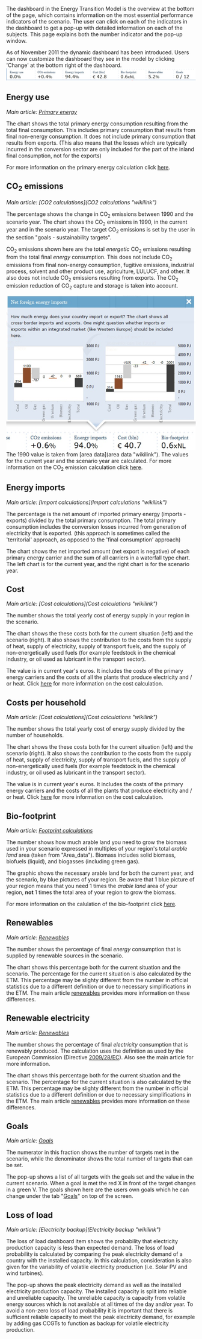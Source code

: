 The dashboard in the Energy Transition Model is the overview at the bottom of the page, which contains information on the most essential performance indicators of the scenario. The user can click on each of the indicators in the dashboard to get a pop-up with detailed information on each of the subjects. This page explains both the number indicator and the pop-up window.

As of November 2011 the dynamic dashboard has been introduced. Users can now customize the dashboard they see in the model by clicking 'Change' at the bottom right of the dashboard. ![A screenshot of the dashboard, which supplies information on a number of performance indicators of your scenario.](/images/Dashboard.jpg "fig:A screenshot of the dashboard, which supplies information on a number of performance indicators of your scenario.")

Energy use
----------

*Main article: [Primary energy](primary_energy)*

The chart shows the total primary energy consumption resulting from the total final consumption. This includes primary consumption that results from final non-energy consumption. It does not include primary consumption that results from exports. (This also means that the losses which are typically incurred in the conversion sector are only included for the part of the inland final consumption, not for the exports)

For more information on the primary energy calculation click [here](primary_energy).

CO<sub>2</sub> emissions
------------------------

*Main article: [CO2 calculations](CO2 calculations "wikilink")*

The percentage shows the change in CO<sub>2</sub> emissions between 1990 and the scenario year. The chart shows the CO<sub>2</sub> emissions in 1990, in the current year and in the scenario year. The target CO<sub>2</sub> emissions is set by the user in the section "goals - sustainability targets".

CO<sub>2</sub> emissions shown here are the total *energetic* CO<sub>2</sub> emissions resulting from the total final *energy* consumption. This does not include CO<sub>2</sub> emissions from final non-energy consumption, fugitive emissions, industrial process, solvent and other product use, agriculture, LULUCF, and other. It also does not include CO<sub>2</sub> emissions resulting from exports. The CO<sub>2</sub> emission reduction of CO<sub>2</sub> capture and storage is taken into account.

![Energy import in the dashboard](/images/Import_chart.jpg "fig:Energy import in the dashboard") The 1990 value is taken from [area data](area data "wikilink"). The values for the current year and the scenario year are calculated. For more information on the CO<sub>2</sub> emission calculation click [here](CO2_calculations "wikilink").

Energy imports
--------------

*Main article: [Import calculations](Import calculations "wikilink")*

The percentage is the net amount of imported primary energy (imports - exports) divided by the total primary consumption. The total primary consumption includes the conversion losses incurred from generation of electricity that is exported. (this approach is sometimes called the 'territorial' approach, as opposed to the 'final consumption' approach)

The chart shows the net imported amount (net export is negative) of each primary energy carrier and the sum of all carriers in a waterfall type chart. The left chart is for the current year, and the right chart is for the scenario year.

Cost
----

*Main article: [Cost calculations](Cost calculations "wikilink")*

The number shows the total yearly cost of energy supply in your region in the scenario.

The chart shows the these costs both for the current situation (left) and the scenario (right). It also shows the contribution to the costs from the supply of heat, supply of electricity, supply of transport fuels, and the supply of non-energetically used fuels (for example feedstock in the chemical industry, or oil used as lubricant in the transport sector).

The value is in current year's euros. It includes the costs of the primary energy carriers and the costs of all the plants that produce electricity and / or heat. Click [ here](Index#Cost_calculations "wikilink") for more information on the cost calculation.

Costs per household
-------------------

*Main article: [Cost calculations](Cost calculations "wikilink")*

The number shows the total yearly cost of energy supply divided by the number of households.

The chart shows the these costs both for the current situation (left) and the scenario (right). It also shows the contribution to the costs from the supply of heat, supply of electricity, supply of transport fuels, and the supply of non-energetically used fuels (for example feedstock in the chemical industry, or oil used as lubricant in the transport sector).

The value is in current year's euros. It includes the costs of the primary energy carriers and the costs of all the plants that produce electricity and / or heat. Click [here](Index#Cost_calculations "wikilink") for more information on the cost calculation.

Bio-footprint
-------------

*Main article: [Footprint calculations](Index#Biofootprint_calculations "wikilink")*

The number shows how much arable land you need to grow the biomass used in your scenario expressed in multiples of your region's total *arable land* area (taken from "Area\_data"). Biomass includes solid biomass, biofuels (liquid), and biogasses (including green gas).

The graphic shows the necessary arable land for both the current year, and the scenario, by blue pictures of your region. Be aware that 1 blue picture of your region means that you need 1 times the *arable land* area of your region, **not** 1 times the total area of your region to grow the biomass.

For more information on the calulation of the bio-footprint click [here](Index#Biofootprint_calculations "wikilink").

Renewables
----------

*Main article: [Renewables](Renewables "wikilink")*

The number shows the percentage of final *energy* consumption that is supplied by renewable sources in the scenario.

The chart shows this percentage both for the current situation and the scenario. The percentage for the current situation is also calculated by the ETM. This percentage may be slighty different from the number in official statistics due to a different definition or due to necessary simplifications in the ETM. The main article [renewables](renewables "wikilink") provides more information on these differences.

Renewable electricity
---------------------

*Main article: [Renewables](Renewables "wikilink")*

The number shows the percentage of final *electricity* consumption that is renewably produced. The calculation uses the definition as used by the European Commission (Directive [2009/28/EC](http://eur-lex.europa.eu/LexUriServ/LexUriServ.do?uri=Oj:L:2009:140:0016:0062:en:PDF)). Also see the main article for more information.

The chart shows this percentage both for the current situation and the scenario. The percentage for the current situation is also calculated by the ETM. This percentage may be slighty different from the number in official statistics due to a different definition or due to necessary simplifications in the ETM. The main article [renewables](renewables "wikilink") provides more information on these differences.

Goals
-----

*Main article: [Goals](Goals "wikilink")*

The numerator in this fraction shows the number of targets met in the scenario, while the denominator shows the total number of targets that can be set.

The pop-up shows a list of all targets with the goals set and the value in the current scenario. When a goal is met the red X in front of the target changes in a green V. The goals shown here are the users own goals which he can change under the tab "[Goals](Goals "wikilink")" on top of the screen.

Loss of load
------------

*Main article: [Electricity backup](Electricity backup "wikilink")*

The loss of load dashboard item shows the probability that electricity production capacity is less than expected demand. The loss of load probability is calculated by comparing the peak electricity demand of a country with the installed capacity. In this calculation, consideration is also given for the variability of volatile electricity production (i.e. Solar PV and wind turbines).

The pop-up shows the peak electricity demand as well as the installed electricity production capacity. The installed capacity is split into reliable and unreliable capacity. The unreliable capacity is capacity from volatile energy sources which is not available at all times of the day and/or year. To avoid a non-zero loss of load probability it is important that there is sufficient reliable capacity to meet the peak electricity demand, for example by adding gas CCGTs to function as backup for volatile electricity production.
